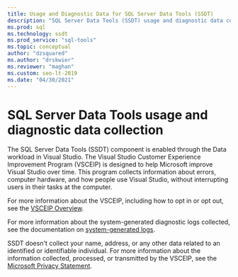 ```yaml
---
title: Usage and Diagnostic Data for SQL Server Data Tools (SSDT)
description: "SQL Server Data Tools (SSDT) usage and diagnostic data collection"
ms.prod: sql
ms.technology: ssdt
ms.prod_service: "sql-tools"
ms.topic: conceptual
author: "dzsquared"
ms.author: "drskwier"
ms.reviewer: "maghan"
ms.custom: seo-lt-2019
ms.date: "04/30/2021"
---
```


# SQL Server Data Tools usage and diagnostic data collection

The SQL Server Data Tools (SSDT) component is enabled through the Data workload in Visual Studio.  The Visual Studio Customer Experience Improvement Program (VSCEIP) is designed to help Microsoft improve Visual Studio over time. This program collects information about errors, computer hardware, and how people use Visual Studio, without interrupting users in their tasks at the computer.

For more information about the VSCEIP, including how to opt in or opt out, see the [VSCEIP Overview](/visualstudio/ide/visual-studio-experience-improvement-program).

For more information about the system-generated diagnostic logs collected, see the documentation on [system-generated logs](/visualstudio/ide/diagnostic-data-collection).


SSDT doesn't collect your name, address, or any other data related to an identified or identifiable individual. For more information about the information collected, processed, or transmitted by the VSCEIP, see the [Microsoft Privacy Statement](https://privacy.microsoft.com/privacystatement).